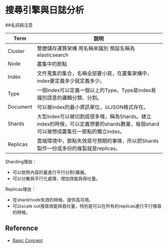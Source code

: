 # 搜尋引擎與日誌分析

##名詞與注意

|Term|說明|
|-|-|
|Cluster|整體儲存運算架構 用名稱來識別 預設名稱為elasticsearch|
|Node|叢集中的節點|
|Index| 文件蒐集的集合，名稱全部要小寫，在叢集架構中，index要定義多少就定義多少。|
|Type|一個index可以定義一個以上的Type。Type是index易識別語意的邏輯分類、分割。|
|Document|可以被index的最小資訊單位，以JSON格式存在。|
|Shards |大型index可以被切割成很多塊，稱為Shards。建立index的時候，可以定義想要的shards數量，每個shard可以被想成叢集任一節點的獨立index。|
|Replicas|雲端環境中，節點失效是可預期的事情，所以把Shards製作一份或多份的複製就是replicas。|


Sharding理由：
* 可以依照內容的量進行平行分割/擴展。
* 可以分散與平行化處理，增加效能與吞吐量。

Replicas理由：
* 在shard/node失效的時候，提供高可用。
* 可以scale out搜尋效能與吞吐量，特別是可以在所有的replicas進行平行搜尋的時候。

## Reference
* [Basic Concept](https://www.elastic.co/guide/en/elasticsearch/reference/current/_basic_concepts.html)


